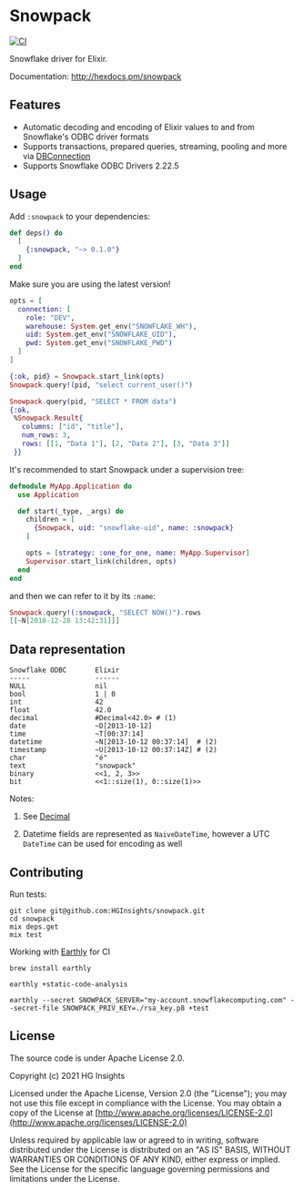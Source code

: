 # Snowpack

[![CI](https://github.com/HGInsights/snowpack/workflows/CI/badge.svg)](https://github.com/HGInsights/snowpack/actions/workflows/elixir.yml)

<!-- MDOC !-->

Snowflake driver for Elixir.

Documentation: <http://hexdocs.pm/snowpack>

## Features

- Automatic decoding and encoding of Elixir values to and from Snowflake's ODBC driver formats
- Supports transactions, prepared queries, streaming, pooling and more via
  [DBConnection](https://github.com/elixir-ecto/db_connection)
- Supports Snowflake ODBC Drivers 2.22.5

## Usage

Add `:snowpack` to your dependencies:

```elixir
def deps() do
  [
    {:snowpack, "~> 0.1.0"}
  ]
end
```

Make sure you are using the latest version!

```elixir
opts = [
  connection: [
    role: "DEV",
    warehouse: System.get_env("SNOWFLAKE_WH"),
    uid: System.get_env("SNOWFLAKE_UID"),
    pwd: System.get_env("SNOWFLAKE_PWD")
  ]
]

{:ok, pid} = Snowpack.start_link(opts)
Snowpack.query!(pid, "select current_user()")

Snowpack.query(pid, "SELECT * FROM data")
{:ok,
 %Snowpack.Result{
   columns: ["id", "title"],
   num_rows: 3,
   rows: [[1, "Data 1"], [2, "Data 2"], [3, "Data 3"]]
 }}
```

It's recommended to start Snowpack under a supervision tree:

```elixir
defmodule MyApp.Application do
  use Application

  def start(_type, _args) do
    children = [
      {Snowpack, uid: "snowflake-uid", name: :snowpack}
    ]

    opts = [strategy: :one_for_one, name: MyApp.Supervisor]
    Supervisor.start_link(children, opts)
  end
end
```

and then we can refer to it by its `:name`:

```elixir
Snowpack.query!(:snowpack, "SELECT NOW()").rows
[[~N[2018-12-28 13:42:31]]]
```

## Data representation

```
Snowflake ODBC       Elixir
-----                ------
NULL                 nil
bool                 1 | 0
int                  42
float                42.0
decimal              #Decimal<42.0> # (1)
date                 ~D[2013-10-12]
time                 ~T[00:37:14]
datetime             ~N[2013-10-12 00:37:14]  # (2)
timestamp            ~U[2013-10-12 00:37:14Z] # (2)
char                 "é"
text                 "snowpack"
binary               <<1, 2, 3>>
bit                  <<1::size(1), 0::size(1)>>
```

Notes:

1. See [Decimal](https://github.com/ericmj/decimal)

2. Datetime fields are represented as `NaiveDateTime`, however a UTC `DateTime` can be used for encoding as well

<!-- MDOC !-->

## Contributing

Run tests:

```
git clone git@github.com:HGInsights/snowpack.git
cd snowpack
mix deps.get
mix test
```

Working with [Earthly](https://earthly.dev/) for CI

```
brew install earthly

earthly +static-code-analysis

earthly --secret SNOWPACK_SERVER="my-account.snowflakecomputing.com" --secret-file SNOWPACK_PRIV_KEY=./rsa_key.p8 +test
```

## License

The source code is under Apache License 2.0.

Copyright (c) 2021 HG Insights

Licensed under the Apache License, Version 2.0 (the "License"); you may not use this file except in compliance with the
License. You may obtain a copy of the License at
[http://www.apache.org/licenses/LICENSE-2.0](http://www.apache.org/licenses/LICENSE-2.0)

Unless required by applicable law or agreed to in writing, software distributed under the License is distributed on an
"AS IS" BASIS, WITHOUT WARRANTIES OR CONDITIONS OF ANY KIND, either express or implied. See the License for the specific
language governing permissions and limitations under the License.
